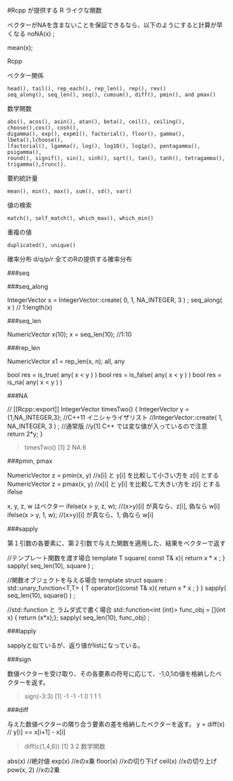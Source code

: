 #Rcpp が提供する R ライクな関数

ベクターがNAを含まないことを保証できるなら、以下のようにすると計算が早くなる
noNA(x) ;

mean(x);



Rcpp

ベクター関係

```
head(), tail(), rep_each(), rep_len(), rep(), rev()
seq_along(), seq_len(), seq(), cumsum(), diff(), pmin(), and pmax()
```

数学関数

```
abs(), acos(), asin(), atan(), beta(), ceil(), ceiling(), choose(),cos(), cosh(), 
digamma(), exp(), expm1(), factorial(), floor(), gamma(), lbeta(),lchoose(),
lfactorial(), lgamma(), log(), log10(), log1p(), pentagamma(), psigamma(),
round(), signif(), sin(), sinh(), sqrt(), tan(), tanh(), tetragamma(), trigamma(),trunc().
```


要約統計量

```
mean(), min(), max(), sum(), sd(), var()
```


値の検索

```
match(), self_match(), which_max(), which_min()
```


重複の値

```
duplicated(), unique()
```


確率分布
d/q/p/r 全てのRの提供する確率分布




###seq


###seq_along

IntegerVector x = IntegerVector::create( 0, 1, NA_INTEGER, 3 ) ;
seq_along( x ) // 1:length(x)

###seq_len

NumericVector x(10);
x = seq_len(10); //1:10







###rep_len

NumericVector x1 = rep_len(x, n);
all, any


bool res = is_true( any( x < y ) )
bool res = is_false( any( x < y ) )
bool res = is_na( any( x < y ) )


###NA

// [[Rcpp::export]]
IntegerVector timesTwo() {
  IntegerVector y = {1,NA_INTEGER,3}; //C++11 イニシャライザリスト
  //IntegerVector::create( 1, NA_INTEGER, 3 ) ; //通常版
    //y[1] C++ では変な値が入っているので注意
   return 2*y;
}

> timesTwo()
[1]  2 NA  6


###pmin, pmax


NumericVector z = pmin(x, y)  //x[i] と y[i] を比較して小さい方を z[i] とする
NumericVector z = pmax(x, y)  //x[i] と y[i] を比較して大きい方を z[i] とする
ifelse

x, y, z, w はベクター
ifelse(x > y, z, w);   //(x>y)[i] が真なら、z[i], 偽なら w[i] 
ifelse(x > y, 1, w);   //(x>y)[i] が真なら、1, 偽なら w[i] 


###sapply

第１引数の各要素に、第２引数で与えた関数を適用した、結果をベクターで返す

//テンプレート関数を渡す場合
template <typename T>
T square( const T& x){
    return x * x ;
}
sapply( seq_len(10), square<int> ) ;

//関数オブジェクトを与える場合
template <typename T>
struct square : std::unary_function<T,T> {
    T operator()(const T& x){
        return x * x ;
    }
}
sapply( seq_len(10), square<int>() ) ;

//std::function と ラムダ式で書く場合
 std::function<int (int)> func_obj = [](int x) { return (x*x);};
 sapply( seq_len(10), func_obj) ;


###lapply

sapplyと似ているが、返り値がlistになっている。

###sign

数値ベクターを受け取り、その各要素の符号に応じて、-1,0,1の値を格納したベクターを返す。

> sign(-3:3)
[1] -1 -1 -1  0  1  1  1


###diff

与えた数値ベクターの隣り合う要素の差を格納したベクターを返す。
y = diff(x) // y[i] == x[i+1] - x[i]

> diff(c(1,4,6))
[1] 3 2
数学関数


abs(x) //絶対値
exp(x) //eのx乗
floor(x) //xの切り下げ
ceil(x) //xの切り上げ
pow(x, 2)  //xの2乗



```



